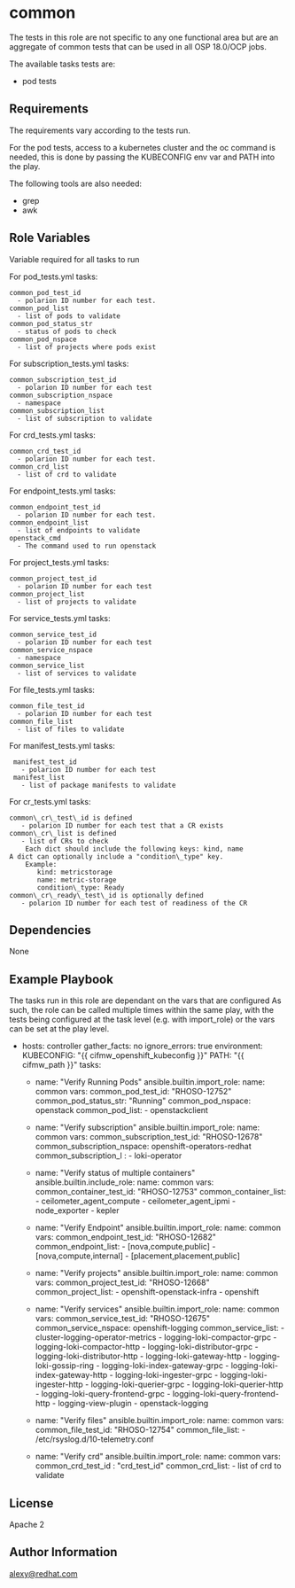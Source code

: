 common
======

The tests in this role are not specific to any one functional area but are an
aggregate of common tests that can be used in all OSP 18.0/OCP jobs.

The available tasks tests are:

* pod tests

Requirements
------------

The requirements vary according to the tests run.

For the pod tests, access to a kubernetes cluster and the oc command is needed,
this is done by passing the KUBECONFIG env var and PATH into the play.

The following tools are also needed:
* grep
* awk

Role Variables
--------------
Variable required for all tasks to run

For pod_tests.yml tasks:

    common_pod_test_id
      - polarion ID number for each test.
    common_pod_list
      - list of pods to validate
    common_pod_status_str
      - status of pods to check
    common_pod_nspace
      - list of projects where pods exist


For subscription_tests.yml tasks:

    common_subscription_test_id
      - polarion ID number for each test
    common_subscription_nspace
      - namespace
    common_subscription_list
      - list of subscription to validate

For crd_tests.yml tasks:

    common_crd_test_id
      - polarion ID number for each test.
    common_crd_list
      - list of crd to validate

For endpoint_tests.yml tasks:

    common_endpoint_test_id
      - polarion ID number for each test.
    common_endpoint_list
      - list of endpoints to validate
    openstack_cmd
      - The command used to run openstack

For project_tests.yml tasks:

    common_project_test_id
      - polarion ID number for each test
    common_project_list
      - list of projects to validate

For service_tests.yml tasks:

    common_service_test_id
      - polarion ID number for each test
    common_service_nspace
      - namespace
    common_service_list
      - list of services to validate

For file_tests.yml tasks:

    common_file_test_id
      - polarion ID number for each test
    common_file_list
      - list of files to validate

For manifest_tests.yml tasks:

     manifest_test_id
       - polarion ID number for each test
     manifest_list
       - list of package manifests to validate

For cr\_tests.yml tasks:

    common\_cr\_test\_id is defined
       - polarion ID number for each test that a CR exists
    common\_cr\_list is defined
       - list of CRs to check
        Each dict should include the following keys: kind, name
	A dict can optionally include a "condition\_type" key.
        Example:
           kind: metricstorage
           name: metric-storage
           condition\_type: Ready
    common\_cr\_ready\_test\_id is optionally defined
       - polarion ID number for each test of readiness of the CR



Dependencies
------------

None

Example Playbook
----------------

The tasks run in this role are dependant on the vars that are configured
As such, the role can be called multiple times within the same play, with the
tests being configured at the task level (e.g. with import_role) or the vars
can be set at the play level.

  - hosts: controller
    gather_facts: no
    ignore_errors: true
    environment:
      KUBECONFIG: "{{ cifmw_openshift_kubeconfig }}"
      PATH: "{{ cifmw_path }}"
    tasks:
      - name: "Verify Running Pods"
        ansible.builtin.import_role:
          name: common
        vars:
          common_pod_test_id: "RHOSO-12752"
          common_pod_status_str: "Running"
          common_pod_nspace: openstack
          common_pod_list:
            - openstackclient

      - name: "Verify subscription"
        ansible.builtin.import_role:
          name: common
        vars:
          common_subscription_test_id: "RHOSO-12678"
          common_subscription_nspace: openshift-operators-redhat
          common_subscription_l :
            - loki-operator

      - name: "Verify status of multiple containers"
        ansible.builtin.include_role:
          name: common
        vars:
            common_container_test_id: "RHOSO-12753"
            common_container_list:
                - ceilometer_agent_compute
                - ceilometer_agent_ipmi
                - node_exporter
                - kepler

      - name: "Verify Endpoint"
        ansible.builtin.import_role:
          name: common
        vars:
          common_endpoint_test_id: "RHOSO-12682"
          common_endpoint_list:
            - [nova,compute,public]
            - [nova,compute,internal]
            - [placement,placement,public]

      - name: "Verify projects"
        ansible.builtin.import_role:
          name: common
        vars:
          common_project_test_id: "RHOSO-12668"
          common_project_list:
            - openshift-openstack-infra
            - openshift
    
      - name: "Verify services"
        ansible.builtin.import_role:
          name: common
        vars:
          common_service_test_id: "RHOSO-12675"
          common_service_nspace: openshift-logging
          common_service_list:
            - cluster-logging-operator-metrics
            - logging-loki-compactor-grpc
            - logging-loki-compactor-http
            - logging-loki-distributor-grpc
            - logging-loki-distributor-http
            - logging-loki-gateway-http
            - logging-loki-gossip-ring
            - logging-loki-index-gateway-grpc
            - logging-loki-index-gateway-http
            - logging-loki-ingester-grpc
            - logging-loki-ingester-http
            - logging-loki-querier-grpc
            - logging-loki-querier-http
            - logging-loki-query-frontend-grpc
            - logging-loki-query-frontend-http
            - logging-view-plugin
            - openstack-logging

      - name: "Verify files"
        ansible.builtin.import_role:
          name: common
        vars:
          common_file_test_id: "RHOSO-12754"
          common_file_list:
            - /etc/rsyslog.d/10-telemetry.conf

      - name: "Verify crd"
        ansible.builtin.import_role:
          name: common
        vars:
          common_crd_test_id : "crd_test_id"
          common_crd_list:
            - list of crd to validate


License
-------

Apache 2

Author Information
------------------

alexy@redhat.com
